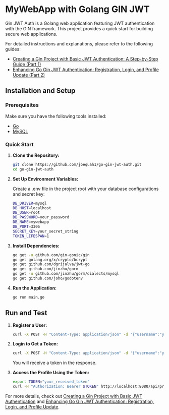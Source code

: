 # MyWebApp with Golang GIN JWT

Gin JWT Auth is a Golang web application featuring JWT authentication with the GIN framework. This project provides a quick start for building secure web applications.

For detailed instructions and explanations, please refer to the following guides:

- [Creating a Gin Project with Basic JWT Authentication: A Step-by-Step Guide (Part 1)](https://www.fastdt.app/2023/12/20/creating-a-gin-project-with-basic-jwt-authentication-a-step-by-step-guide/)
- [Enhancing Go Gin JWT Authentication: Registration, Login, and Profile Update (Part 2)](https://www.fastdt.app/2024/01/02/building-a-web-application-with-go-gin-and-jwt-authentication-part-2/)

## Installation and Setup

### Prerequisites

Make sure you have the following tools installed:

- [Go](https://golang.org/dl/)
- [MySQL](https://dev.mysql.com/downloads/)

### Quick Start

1. **Clone the Repository:**

   ```bash
   git clone https://github.com/joequah1/go-gin-jwt-auth.git
   cd go-gin-jwt-auth
   ```

2. **Set Up Environment Variables:**

    Create a .env file in the project root with your database configurations and secret key:

	```bash
	DB_DRIVER=mysql
	DB_HOST=localhost
	DB_USER=root
	DB_PASSWORD=your_password
	DB_NAME=mywebapp
	DB_PORT=3306
	SECRET_KEY=your_secret_string
	TOKEN_LIFESPAN=1
	```

3. **Install Dependencies:**

	```bash
	go get -u github.com/gin-gonic/gin
	go get golang.org/x/crypto/bcrypt
	go get github.com/dgrijalva/jwt-go
	go get github.com/jinzhu/gorm
	go get -u github.com/jinzhu/gorm/dialects/mysql
	go get github.com/joho/godotenv
	```

4. **Run the Application:**

	```bash
	go run main.go
	```

## Run and Test

1. **Register a User:**

	```bash
	curl -X POST -H "Content-Type: application/json" -d '{"username":"yourusername", "password":"yourpassword", "name":"Your Name", "email":"your.email@example.com"}' http://localhost:8080/api/auth/register
	```

2. **Login to Get a Token:**

    ```bash
    curl -X POST -H "Content-Type: application/json" -d '{"username":"yourusername", "password":"yourpassword", "name": "name", "email": "email"}' http://localhost:8080/api/auth/login
    ```

    You will receive a token in the response.

3. **Access the Profile Using the Token:**

    ```bash
    export TOKEN="your_received_token"
    curl -H "Authorization: Bearer $TOKEN" http://localhost:8080/api/profile
    ```

For more details, check out [Creating a Gin Project with Basic JWT Authentication](https://www.fastdt.app/2023/12/20/creating-a-gin-project-with-basic-jwt-authentication-a-step-by-step-guide/) and [Enhancing Go Gin JWT Authentication: Registration, Login, and Profile Update](https://www.fastdt.app/2024/01/02/building-a-web-application-with-go-gin-and-jwt-authentication-part-2/).